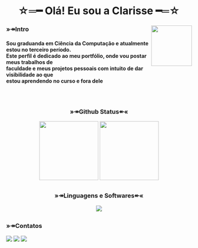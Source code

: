<h1 align="center">
  ☆═━ Olá! Eu sou a Clarisse ━═☆
</h1> 

<div display=flex>
  <img align=right width=110 src="https://media.tenor.com/RLgI4fQWhIYAAAAi/fantome-sexyfantome.gif">
  <h3 align=left>
   »↠Intro
  </h3>
  <h4 align=left>
  Sou graduanda em Ciência da Computação e atualmente estou no terceiro período.<br>
    Este perfil é dedicado ao meu portfólio, onde vou postar meus trabalhos de<br>
    faculdade e meus projetos pessoais com intuito de dar visibilidade ao que<br>
    estou aprendendo no curso e fora dele<br>
</h4>
</div>
<br>

##
<h3 align=center>
  »↠Github Status↞«
</h3>
<div align="center">
  <a href="https://github.com/findingrazor"><a/>
  <img height="160em" src="https://github-readme-stats.vercel.app/api?username=findingrazor&show_icons=true&theme=merko&count_private=true&langs_count=10">
  <img height="160em" src="https://github-readme-stats.vercel.app/api/top-langs/?username=findingrazor&layout=compact&show_icons=true&theme=merko">
</div>
    
##
<h3 align=center>
  »↠Linguagens e Softwares↞«
</h3>
<p align="center">
  <a href="https://skillicons.dev">
    <img src="https://skillicons.dev/icons?i=java,c,css,html,js,eclipse,vscode,visualstudio,mysql" />
  </a>
</p>

##
<h3 align=left>
  »↠Contatos
</h3>
<div>
  <a href="mailto:clariamalotti@gmail.com" target="_blank"><img src="https://img.shields.io/badge/Gmail-D14836?style=for-the-badge&logo=gmail&logoColor=white" target="_blank"><a/>
  <a href="https://www.linkedin.com/in/clarisse-amaral-bussolotti-7818882b0/" target="_blank"><img src="https://img.shields.io/badge/LinkedIn-0077B5?style=for-the-badge&logo=linkedin&logoColor=white" target="_blank"><a/>
    <a href="https://www.instagram.com/clariamalotti/" target="_blank"><img src="https://img.shields.io/badge/-Instagram-%23E4405F?style=for-the-badge&logo=instagram&logoColor=white" target="_blank"></a>
</div>

